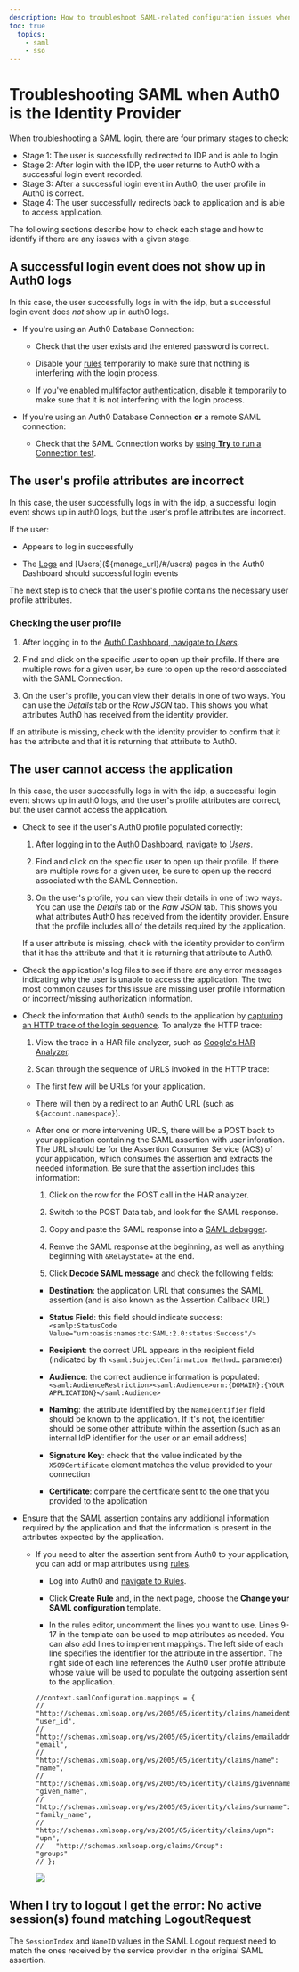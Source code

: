 ```yaml
---
description: How to troubleshoot SAML-related configuration issues when Auth0 is the identity provider
toc: true
  topics:
    - saml
    - sso
---
```


# Troubleshooting SAML when Auth0 is the Identity Provider

When troubleshooting a SAML login, there are four primary stages to check:

* Stage 1: The user is successfully redirected to IDP and is able to login.
* Stage 2: After login with the IDP, the user returns to Auth0 with a successful login event recorded.
* Stage 3: After a successful login event in Auth0, the user profile in Auth0 is correct.
* Stage 4: The user successfully redirects back to application and is able to access application.

The following sections describe how to check each stage and how to identify if there are any issues with a given stage.

## A successful login event does not show up in Auth0 logs

In this case, the user successfully logs in with the idp, but a successful login event does *not* show up in auth0 logs.

* If you're using an Auth0 Database Connection:

  * Check that the user exists and the entered password is correct.

  * Disable your [rules](/rules) temporarily to make sure that nothing is interfering with the login process.

  * If you've enabled [multifactor authentication](/multifactor-authentication), disable it temporarily to make sure that it is not interfering with the login process.

* If you're using an Auth0 Database Connection **or** a remote SAML connection:

  * Check that the SAML Connection works by [using **Try** to run a Connection test](#issue-the-idp-login-page-doesn-t-display).

## The user's profile attributes are incorrect

In this case, the user successfully logs in with the idp, a successful login event shows up in auth0 logs, but the user's profile attributes are incorrect.

If the user:

* Appears to log in successfully

* The [Logs](${manage_url}/#/logs) and [Users](${manage_url}/#/users) pages in the Auth0 Dashboard should successful login events

The next step is to check that the user's profile contains the necessary user profile attributes.

### Checking the user profile

1. After logging in to the [Auth0 Dashboard, navigate to *Users*](${manage_url}/#/users).

2. Find and click on the specific user to open up their profile. If there are multiple rows for a given user, be sure to open up the record associated with the SAML Connection.

3. On the user's profile, you can view their details in one of two ways. You can use the *Details* tab or the *Raw JSON* tab. This shows you what attributes Auth0 has received from the identity provider.

If an attribute is missing, check with the identity provider to confirm that it has the attribute and that it is returning that attribute to Auth0.

## The user cannot access the application

In this case, the user successfully logs in with the idp, a successful login event shows up in auth0 logs, and the user's profile attributes are correct, but the user cannot access the application.

* Check to see if the user's Auth0 profile populated correctly:

  1. After logging in to the [Auth0 Dashboard, navigate to *Users*](${manage_url}/#/users).

  2. Find and click on the specific user to open up their profile. If there are multiple rows for a given user, be sure to open up the record associated with the SAML Connection.

  3. On the user's profile, you can view their details in one of two ways. You can use the *Details* tab or the *Raw JSON* tab. This shows you what attributes Auth0 has received from the identity provider. Ensure that the profile includes all of the details required by the application.

  If a user attribute is missing, check with the identity provider to confirm that it has the attribute and that it is returning that attribute to Auth0.

* Check the application's log files to see if there are any error messages indicating why the user is unable to access the application. The two most common causes for this issue are missing user profile information or incorrect/missing authorization information.

* Check the information that Auth0 sends to the application by [capturing an HTTP trace of the login sequence](/har). To analyze the HTTP trace:

  1. View the trace in a HAR file analyzer, such as [Google's HAR Analyzer](https://toolbox.googleapps.com/apps/har_analyzer/).

  2. Scan through the sequence of URLS invoked in the HTTP trace:

    * The first few will be URLs for your application.

    * There will then by a redirect to an Auth0 URL (such as `${account.namespace}`).

    * After one or more intervening URLS, there will be a POST back to your application containing the SAML assertion with user inforation. The URL should be for the Assertion Consumer Service (ACS) of your application, which consumes the assertion and extracts the needed information. Be sure that the assertion includes this information:

      1. Click on the row for the POST call in the HAR analyzer.

      2. Switch to the POST Data tab, and look for the SAML response.

      3. Copy and paste the SAML response into a [SAML debugger](https://samltool.io/).

      4. Remve the SAML response at the beginning, as well as anything beginning with `&RelayState=` at the end.

      5. Click **Decode SAML message** and check the following fields:

        * **Destination**: the application URL that consumes the SAML assertion (and is also known as the Assertion Callback URL)

        * **Status Field**: this field should indicate success: `<samlp:StatusCode Value="urn:oasis:names:tc:SAML:2.0:status:Success"/>`

        * **Recipient**: the correct URL appears in the recipient field (indicated by th `<saml:SubjectConfirmation Method…` parameter)

        * **Audience**: the correct audience information is populated: `<saml:AudienceRestriction><saml:Audience>urn:{DOMAIN}:{YOUR APPLICATION}</saml:Audience>`

        * **Naming**: the attribute identified by the `NameIdentifier` field should be known to the application. If it's not, the identifier should be some other attribute within the assertion (such as an internal IdP identifier for the user or an email address)

        * **Signature Key**: check that the value indicated by the `X509Certificate` element matches the value provided to your connection

        * **Certificate**: compare the certificate sent to the one that you provided to the application

* Ensure that the SAML assertion contains any additional information required by the application and that the information is present in the attributes expected by the application.

  * If you need to alter the assertion sent from Auth0 to your application, you can add or map attributes using [rules](/rules).

    * Log into Auth0 and [navigate to Rules](${manage_url}/#/rules).

    * Click **Create Rule** and, in the next page, choose the **Change your SAML configuration** template.

    * In the rules editor, uncomment the lines you want to use. Lines 9-17 in the template can be used to map attributes as needed. You can also add lines to implement mappings.  The left side of each line specifies the identifier for the attribute in the assertion. The right side of each line references the Auth0 user profile attribute whose value will be used to populate the outgoing assertion sent to the application.

    ```text
    //context.samlConfiguration.mappings = {
    //   "http://schemas.xmlsoap.org/ws/2005/05/identity/claims/nameidentifier":      "user_id",
    //   "http://schemas.xmlsoap.org/ws/2005/05/identity/claims/emailaddress":        "email",
    //   "http://schemas.xmlsoap.org/ws/2005/05/identity/claims/name":                "name",
    //   "http://schemas.xmlsoap.org/ws/2005/05/identity/claims/givenname":           "given_name",
    //   "http://schemas.xmlsoap.org/ws/2005/05/identity/claims/surname":             "family_name",
    //   "http://schemas.xmlsoap.org/ws/2005/05/identity/claims/upn":                 "upn",
    //   "http://schemas.xmlsoap.org/claims/Group":                                   "groups"
    // };
    ```

    ![](/media/articles/protocols/saml/saml-configuration/saml-rules.png)

## When I try to logout I get the error: No active session(s) found matching LogoutRequest

The `SessionIndex` and `NameID` values in the SAML Logout request need to match the ones received by the service provider in the original SAML assertion.
